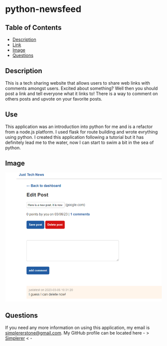 # python-newsfeed
    
  ## Table of Contents
  - [Description](#description)
  - [Link](#link)
  - [Image](#image)
  - [Questions](#questions)
    
  ## Description
  This is a tech sharing website that allows users to share web links with comments amongst users. Excited about something? Well then you should post a link and tell everyone what it links to! There is a way to comment on others posts and upvote on your favorite posts.
    
  ## Use
  This application was an introduction into python for me and is a refactor from a node.js platform. I used flask for route building and wrote evrything using python. I created this application following a tutorial but it has definitely lead me to the water, now I can start to swim a bit in the sea of python.

  ## Image

  ![Projects Look](./assets/images/Screenshot%202023-03-06%20123559.png)
    
  ## Questions
  If you need any more information on using this application, my email is simplererstone@gmail.com.
  My GitHub profile can be located here - >  [Simplerer](https://github.com/Simplerer)  < -
